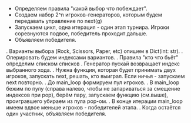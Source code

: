 - Определяем правила "какой выбор что побеждает".
- Создаем набор 2^n игроков-генераторов, которым будем передавать управление по next(g)
- Запускаем цикл, одна итерация - один этап турнира. Игроки соревнуются подвое, победитель проходит дальше.
- Объявляем победителя.


. Варианты выбора (Rock, Scissors, Paper, etc) опишем в Dict(int: str).
. Оперировать будем индексами вариантов. 
. Правила "кто что бьёт" определим списком списков
. Генератор пускай возвращает индекс выбранного хода.
. Нужна функция, которая будет принимать двух игроков, запускать next, решать,
    кто выиграл. Если ничья - запускаем next повторно.
. До main_loop формируем пул игроков.
. В main_loop бежим по пулу (справа налево, чтобы не запариваться за смещение
    индексов при pop), берём пару, запускаем функцию (см.выше), проигравшего
    убираем из пула pop-ом.
. В конце итерации main_loop имеем вдвое меньше игроков - победителей этапа.
. Когда остаётся один участник, объявляем победителя.